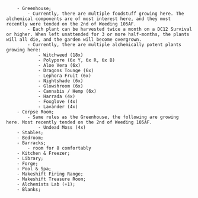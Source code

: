 
		- Greenhouse;
			- Currently, there are multiple foodstuff growing here. The alchemical components are of most interest here, and they most recently were tended on the 2nd of Weeding 105AF. 
			- Each plant can be harvested twice a month on a DC12 Survival or higher. When left unattended for 3 or more half-months, the plants will all die, and the garden will become overgrown.
			- Currently, there are multiple alchemically potent plants growing here:
				- Witchweed (18x)
				- Polypore (6x Y, 6x R, 6x B)
				- Aloe Vera (6x)
				- Dragons Tounge (6x)
				- Lephora Fruit (6x)
				- Nightshade (6x)
				- Glowshroom (6x)
				- Cannabis / Hemp (6x)
				- Harrada (4x)
				- Foxglove (4x)
				- Lavander (4x)
		- Corpse Room;
			- Same rules as the Greenhouse, the following are growing here. Most recently tended on the 2nd of Weeding 105AF.
				- Undead Moss (4x)
		- Stables;
		- Bedroom;
		- Barracks;
			- room for 8 comfortably
		- Kitchen & Freezer;
		- Library;
		- Forge;
		- Pool & Spa;
		- Makeshift Firing Range;
		- Makeshift Treasure Room;
		- Alchemists Lab (+1); 
		- Blanks;